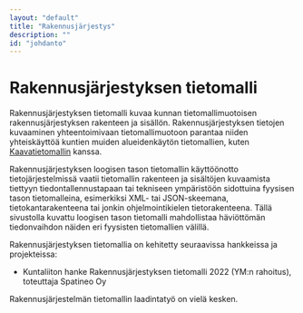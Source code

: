 ```yaml
---
layout: "default"
title: "Rakennusjärjestys"
description: ""
id: "johdanto"
---
```

# Rakennusjärjestyksen tietomalli

Rakennusjärjestyksen tietomalli kuvaa kunnan tietomallimuotoisen rakennusjärjestyksen rakenteen ja sisällön. Rakennusjärjestyksen tietojen kuvaaminen yhteentoimivaan tietomallimuotoon parantaa niiden yhteiskäyttöä kuntien muiden alueidenkäytön tietomallien, kuten [Kaavatietomallin](https://tietomallit.ymparisto.fi/kaavatiedot/) kanssa.

Rakennusjärjestyksen loogisen tason tietomallin käyttöönotto tietojärjestelmissä vaatii tietomallin rakenteen ja sisältöjen kuvaamista tiettyyn tiedontallennustapaan tai tekniseen ympäristöön sidottuina fyysisen tason tietomalleina, esimerkiksi XML- tai JSON-skeemana, tietokantarakenteena tai jonkin ohjelmointikielen tietorakenteena. Tällä sivustolla kuvattu loogisen tason tietomalli mahdollistaa häviöttömän tiedonvaihdon näiden eri fyysisten tietomallien välillä. 

Rakennusjärjestyksen tietomallia on kehitetty seuraavissa hankkeissa ja projekteissa:
* Kuntaliiton hanke Rakennusjärjestyksen tietomalli 2022 (YM:n rahoitus), toteuttaja Spatineo Oy

Rakennusjärjestelmän tietomallin laadintatyö on vielä kesken.
